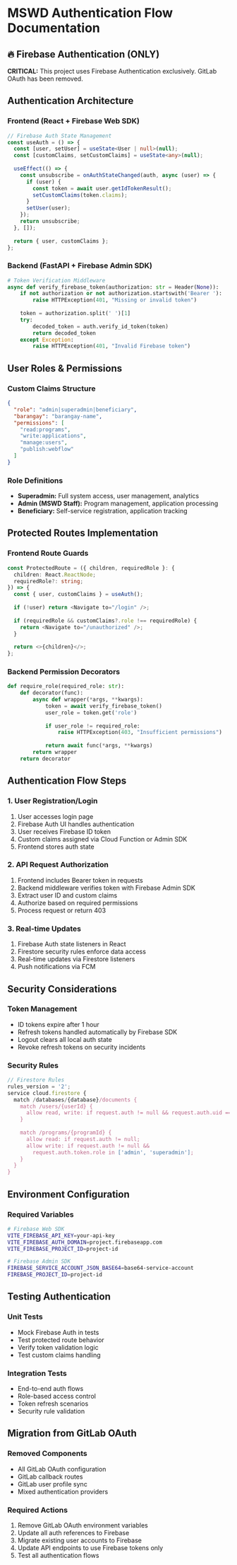 # MSWD Authentication Flow Documentation

## 🔥 Firebase Authentication (ONLY)

**CRITICAL:** This project uses Firebase Authentication exclusively. GitLab OAuth has been removed.

## Authentication Architecture

### Frontend (React + Firebase Web SDK)
```typescript
// Firebase Auth State Management
const useAuth = () => {
  const [user, setUser] = useState<User | null>(null);
  const [customClaims, setCustomClaims] = useState<any>(null);
  
  useEffect(() => {
    const unsubscribe = onAuthStateChanged(auth, async (user) => {
      if (user) {
        const token = await user.getIdTokenResult();
        setCustomClaims(token.claims);
      }
      setUser(user);
    });
    return unsubscribe;
  }, []);
  
  return { user, customClaims };
};
```

### Backend (FastAPI + Firebase Admin SDK)
```python
# Token Verification Middleware
async def verify_firebase_token(authorization: str = Header(None)):
    if not authorization or not authorization.startswith('Bearer '):
        raise HTTPException(401, "Missing or invalid token")
    
    token = authorization.split(' ')[1]
    try:
        decoded_token = auth.verify_id_token(token)
        return decoded_token
    except Exception:
        raise HTTPException(401, "Invalid Firebase token")
```

## User Roles & Permissions

### Custom Claims Structure
```json
{
  "role": "admin|superadmin|beneficiary",
  "barangay": "barangay-name",
  "permissions": [
    "read:programs",
    "write:applications", 
    "manage:users",
    "publish:webflow"
  ]
}
```

### Role Definitions
- **Superadmin:** Full system access, user management, analytics
- **Admin (MSWD Staff):** Program management, application processing
- **Beneficiary:** Self-service registration, application tracking

## Protected Routes Implementation

### Frontend Route Guards
```typescript
const ProtectedRoute = ({ children, requiredRole }: {
  children: React.ReactNode;
  requiredRole?: string;
}) => {
  const { user, customClaims } = useAuth();
  
  if (!user) return <Navigate to="/login" />;
  
  if (requiredRole && customClaims?.role !== requiredRole) {
    return <Navigate to="/unauthorized" />;
  }
  
  return <>{children}</>;
};
```

### Backend Permission Decorators
```python
def require_role(required_role: str):
    def decorator(func):
        async def wrapper(*args, **kwargs):
            token = await verify_firebase_token()
            user_role = token.get('role')
            
            if user_role != required_role:
                raise HTTPException(403, "Insufficient permissions")
                
            return await func(*args, **kwargs)
        return wrapper
    return decorator
```

## Authentication Flow Steps

### 1. User Registration/Login
1. User accesses login page
2. Firebase Auth UI handles authentication
3. User receives Firebase ID token
4. Custom claims assigned via Cloud Function or Admin SDK
5. Frontend stores auth state

### 2. API Request Authorization
1. Frontend includes Bearer token in requests
2. Backend middleware verifies token with Firebase Admin SDK
3. Extract user ID and custom claims
4. Authorize based on required permissions
5. Process request or return 403

### 3. Real-time Updates
1. Firebase Auth state listeners in React
2. Firestore security rules enforce data access
3. Real-time updates via Firestore listeners
4. Push notifications via FCM

## Security Considerations

### Token Management
- ID tokens expire after 1 hour
- Refresh tokens handled automatically by Firebase SDK
- Logout clears all local auth state
- Revoke refresh tokens on security incidents

### Security Rules
```javascript
// Firestore Rules
rules_version = '2';
service cloud.firestore {
  match /databases/{database}/documents {
    match /users/{userId} {
      allow read, write: if request.auth != null && request.auth.uid == userId;
    }
    
    match /programs/{programId} {
      allow read: if request.auth != null;
      allow write: if request.auth != null && 
        request.auth.token.role in ['admin', 'superadmin'];
    }
  }
}
```

## Environment Configuration

### Required Variables
```bash
# Firebase Web SDK
VITE_FIREBASE_API_KEY=your-api-key
VITE_FIREBASE_AUTH_DOMAIN=project.firebaseapp.com
VITE_FIREBASE_PROJECT_ID=project-id

# Firebase Admin SDK
FIREBASE_SERVICE_ACCOUNT_JSON_BASE64=base64-service-account
FIREBASE_PROJECT_ID=project-id
```

## Testing Authentication

### Unit Tests
- Mock Firebase Auth in tests
- Test protected route behavior
- Verify token validation logic
- Test custom claims handling

### Integration Tests
- End-to-end auth flows
- Role-based access control
- Token refresh scenarios
- Security rule validation

## Migration from GitLab OAuth

### Removed Components
- All GitLab OAuth configuration
- GitLab callback routes
- GitLab user profile sync
- Mixed authentication providers

### Required Actions
1. Remove GitLab OAuth environment variables
2. Update all auth references to Firebase
3. Migrate existing user accounts to Firebase
4. Update API endpoints to use Firebase tokens only
5. Test all authentication flows